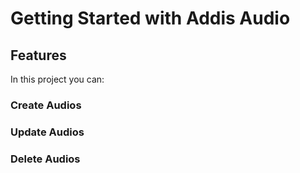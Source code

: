 # Getting Started with Addis Audio

<!-- This project was hosted in [Addis Audio]() -->

## Features

In this project you can:

### Create Audios

### Update Audios

### Delete Audios
